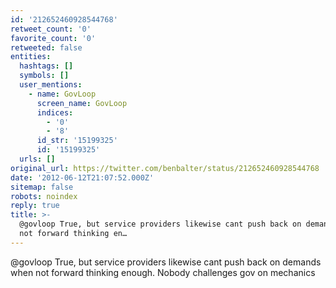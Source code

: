 ```yaml
---
id: '212652460928544768'
retweet_count: '0'
favorite_count: '0'
retweeted: false
entities:
  hashtags: []
  symbols: []
  user_mentions:
    - name: GovLoop
      screen_name: GovLoop
      indices:
        - '0'
        - '8'
      id_str: '15199325'
      id: '15199325'
  urls: []
original_url: https://twitter.com/benbalter/status/212652460928544768
date: '2012-06-12T21:07:52.000Z'
sitemap: false
robots: noindex
reply: true
title: >-
  @govloop True, but service providers likewise cant push back on demands when
  not forward thinking en…
---
```


@govloop True, but service providers likewise cant push back on demands when not forward thinking enough. Nobody challenges gov on mechanics